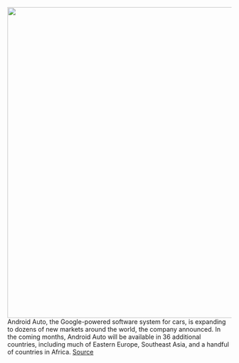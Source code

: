 <img src='https://cdn.vox-cdn.com/thumbor/AC-PhPn3xJCL5NdeEV7IopEzZkM=/0x0:2040x1360/1200x800/filters:focal(857x517:1183x843)/cdn.vox-cdn.com/uploads/chorus_image/image/68449420/akrales_190725_3567_0090.0.jpg' width='700px' /><br/>
Android Auto, the Google-powered software system for cars, is expanding to dozens of new markets around the world, the company announced. In the coming months, Android Auto will be available in 36 additional countries, including much of Eastern Europe, Southeast Asia, and a handful of countries in Africa.
<a href='https://www.theverge.com/2020/12/3/22150166/android-auto-expands-countries-europe-africa-asia'> Source <a/>